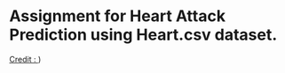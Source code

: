 # Assignment for Heart Attack Prediction using Heart.csv dataset.
 
[Credit : ](http://archive.ics.uci.edu/ml/datasets/Heart+Diseas))

